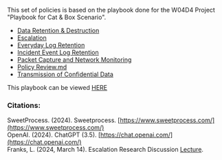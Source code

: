 This set of policies is based on the playbook done for the W04D4 Project "Playbook for Cat & Box Scenario".


- [Data Retention & Destruction](https://github.com/Blyzz616/BoxSOP/blob/main/policies/Data_Retention_%26_Destruction.md)
- [Escalation](https://github.com/Blyzz616/BoxSOP/blob/main/policies/Escalation.md)
- [Everyday Log Retention](https://github.com/Blyzz616/BoxSOP/blob/main/policies/Everyday_Log_Retention.md)
- [Incident Event Log Retention](https://github.com/Blyzz616/BoxSOP/blob/main/policies/Incident_Event_Log_Retention.md)
- [Packet Capture and Network Monitoring](https://github.com/Blyzz616/BoxSOP/blob/main/policies/Packet_Capture_and_Network_Monitoring.md)
- [Policy Review.md](https://github.com/Blyzz616/BoxSOP/blob/main/policies/Policy_Review.md)
- [Transmission of Confidential Data](https://github.com/Blyzz616/BoxSOP/blob/main/policies/Transmission_of_Confidential_Data.md)

This playbook can be viewed [HERE](https://github.com/Blyzz616/BoxSOP/tree/main)

### Citations:

SweetProcess. (2024). Sweetprocess. [https://www.sweetprocess.com/](https://www.sweetprocess.com/)  
OpenAI. (2024). ChatGPT (3.5). [https://chat.openai.com/](https://chat.openai.com/)  
Franks, L. (2024, March 14). Escalation Research Discussion [Lecture](https://cyber.compass.lighthouselabs.ca/p/2/activities/2984/lectures/649).
